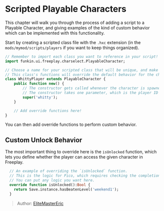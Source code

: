 [tags]: / "advanced,hscript,character"

# Scripted Playable Characters

This chapter will walk you through the process of adding a script to a Playable Character, and giving examples of the kind of custom behavior which can be implemented with this functionality.

Start by creating a scripted class file with the `.hxc` extension (in the `mods/mymod/scripts/players` if you want to keep things organized).

```haxe
// Remember to import each class you want to reference in your script!
import funkin.ui.freeplay.charselect.PlayableCharacter;

// Choose a name for your scripted class that will be unique, and make sure to specifically extend the PlayableCharacter class.
// This class's functions will override the default behavior for the character.
class WhittyPlayer extends PlayableCharacter {
	public function new() {
        // The constructor gets called whenever the character is spawned.
        // The constructor takes one parameter, which is the player ID for the player you are applying the script to.
		super('whitty');
	}

    // Add override functions here!
}
```

You can then add override functions to perform custom behavior.

## Custom Unlock Behavior

The most important thing to override here is the `isUnlocked` function, which lets you define whether the player can access the given character in Freeplay.

```haxe
  // An example of overriding the `isUnlocked` function.
  // This is the logic for Pico, which requires checking the completion status of a given story week.
  // You can put any logic you want here.
  override function isUnlocked():Bool {
    return Save.instance.hasBeatenLevel('weekend1');
  }
```

> Author: [EliteMasterEric](https://github.com/EliteMasterEric)
